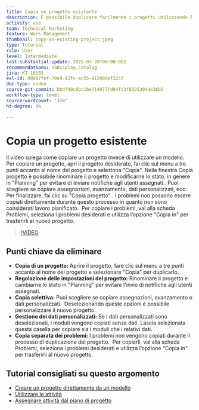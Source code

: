 ```yaml
---
title: Copia un progetto esistente
description: È possibile duplicare facilmente i progetti utilizzando l’opzione "Copia" nel menu a tre punti, rinominando e impostando lo stato su "Pianificazione", copiando dati e moduli personalizzati e trasferendo i problemi separatamente tramite la scheda Problemi per impostazioni di progetto personalizzate.
activity: use
team: Technical Marketing
feature: Work Management
thumbnail: copy-an-existing-project.jpeg
type: Tutorial
role: User
level: Intermediate
last-substantial-update: 2025-03-28T00:00:00Z
recommendations: noDisplay,catalog
jira: KT-10155
exl-id: 90a87fef-70e9-42fc-ac55-415980ef32c7
doc-type: video
source-git-commit: bbdf99c6bc1be714077fd94fc3f8325394de36b3
workflow-type: tm+mt
source-wordcount: '318'
ht-degree: 9%

---
```


# Copia un progetto esistente

Il video spiega come copiare un progetto invece di utilizzare un modello. &#x200B; Per copiare un progetto, apri il progetto desiderato, fai clic sul menu a tre punti accanto al nome del progetto e seleziona &quot;Copia&quot;. &#x200B; Nella finestra Copia progetto è possibile rinominare il progetto e modificarne lo stato, in genere in &quot;Planning&quot; per evitare di inviare notifiche agli utenti assegnati. &#x200B; Puoi scegliere se copiare assegnazioni, avanzamento, dati personalizzati, ecc. &#x200B;
Per finalizzare, fai clic su &quot;Copia progetto&quot; &#x200B;.
I problemi non possono essere copiati direttamente durante questo processo in quanto non sono considerati lavoro pianificato. &#x200B; Per copiare i problemi, vai alla scheda Problemi, seleziona i problemi desiderati e utilizza l’opzione &quot;Copia in&quot; per trasferirli al nuovo progetto. &#x200B;


>[!VIDEO](https://video.tv.adobe.com/v/3456037/?quality=12&learn=on&enablevpops=1)

## Punti chiave da eliminare

* **Copia di un progetto:** Aprire il progetto, fare clic sul menu a tre punti accanto al nome del progetto e selezionare &quot;Copia&quot; per duplicarlo. &#x200B;
* **Regolazione delle impostazioni del progetto:** Rinominare il progetto e cambiarne lo stato in &quot;Planning&quot; per evitare l&#39;invio di notifiche agli utenti assegnati.
* **Copia selettiva:** Puoi scegliere se copiare assegnazioni, avanzamento o dati personalizzati. &#x200B; Deselezionando queste opzioni è possibile personalizzare il nuovo progetto.
* **Gestione dei dati personalizzati:** Se i dati personalizzati sono deselezionati, i moduli vengono copiati senza dati. &#x200B; Lascia selezionata questa casella per copiare sia i moduli che i relativi dati. &#x200B;
* **Copia separata dei problemi:** I problemi non vengono copiati durante il processo di duplicazione del progetto. &#x200B; Per copiarli, vai alla scheda Problemi, seleziona i problemi desiderati e utilizza l’opzione &quot;Copia in&quot; per trasferirli al nuovo progetto. &#x200B;


## Tutorial consigliati su questo argomento

* [Creare un progetto direttamente da un modello](/help/manage-work/create-and-manage-project-templates/create-a-project-directly-from-a-template.md)
* [Utilizzare le attività](/help/manage-work/tasks/work-with-tasks.md)
* [Assegnare attività dal piano di progetto](/help/manage-work/tasks/assign-tasks-from-the-project-plan.md)
